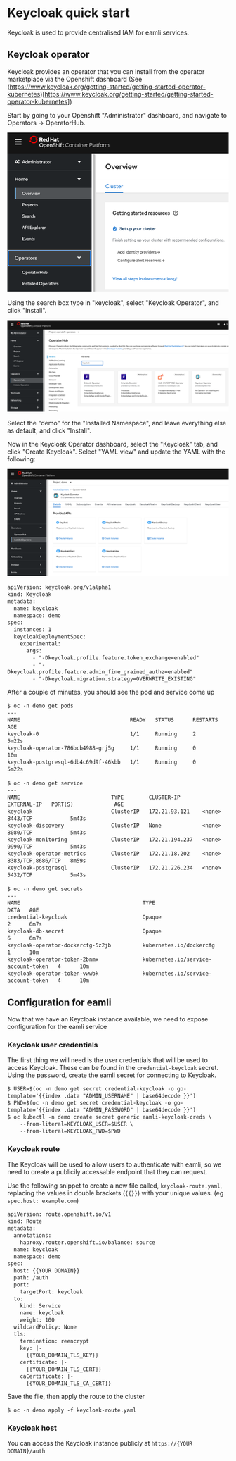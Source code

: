 # Keycloak quick start
Keycloak is used to provide centralised IAM for eamli services.

## Keycloak operator
Keycloak provides an operator that you can install from the operator marketplace via the Openshift dashboard (See (https://www.keycloak.org/getting-started/getting-started-operator-kubernetes)[https://www.keycloak.org/getting-started/getting-started-operator-kubernetes])

Start by going to your Openshift "Administrator" dashboard, and navigate to Operators -> OperatorHub.

![Admin Console](/imgs/keycloak/overview.png)

Using the search box type in "keycloak", select "Keycloak Operator", and click "Install".

![Operator Hub](/imgs/keycloak/operatorhub.png)

Select the "demo" for the "Installed Namespace", and leave everything else as default, and click "Install".

Now in the Keycloak Operator dashboard, select the "Keycloak" tab, and click "Create Keycloak". Select "YAML view" and update the YAML with the following:

![Operator Dashboard](/imgs/keycloak/dashboard.png)

    apiVersion: keycloak.org/v1alpha1
    kind: Keycloak
    metadata:
      name: keycloak
      namespace: demo
    spec:
      instances: 1
      keycloakDeploymentSpec:
        experimental:
          args:
            - "-Dkeycloak.profile.feature.token_exchange=enabled"
            - "-Dkeycloak.profile.feature.admin_fine_grained_authz=enabled"
            - "-Dkeycloak.migration.strategy=OVERWRITE_EXISTING"

After a couple of minutes, you should see the pod and service come up

    $ oc -n demo get pods
    ---
    NAME                                   READY   STATUS      RESTARTS   AGE
    keycloak-0                             1/1     Running     2          5m22s
    keycloak-operator-786bcb4988-grj5g     1/1     Running     0          10m
    keycloak-postgresql-6db4c69d9f-46kbb   1/1     Running     0          5m22s

    $ oc -n demo get service
    ---
    NAME                             TYPE        CLUSTER-IP       EXTERNAL-IP   PORT(S)             AGE
    keycloak                         ClusterIP   172.21.93.121    <none>        8443/TCP            5m43s
    keycloak-discovery               ClusterIP   None             <none>        8080/TCP            5m43s
    keycloak-monitoring              ClusterIP   172.21.194.237   <none>        9990/TCP            5m43s
    keycloak-operator-metrics        ClusterIP   172.21.18.202    <none>        8383/TCP,8686/TCP   8m59s
    keycloak-postgresql              ClusterIP   172.21.226.234   <none>        5432/TCP            5m43s

    $ oc -n demo get secrets
    ---
    NAME                                       TYPE                                  DATA   AGE
    credential-keycloak                        Opaque                                2      6m7s
    keycloak-db-secret                         Opaque                                6      6m7s
    keycloak-operator-dockercfg-5z2jb          kubernetes.io/dockercfg               1      10m
    keycloak-operator-token-2bnmx              kubernetes.io/service-account-token   4      10m
    keycloak-operator-token-vwwbk              kubernetes.io/service-account-token   4      10m

## Configuration for eamli

Now that we have an Keycloak instance available, we need to expose configuration for the eamli service

### Keycloak user credentials

The first thing we will need is the user credentials that will be used to access Keycloak. These can be found in the `credential-keycloak` secret.
Using the password, create the eamli secret for connecting to Keycloak.

    $ USER=$(oc -n demo get secret credential-keycloak -o go-template='{{index .data "ADMIN_USERNAME" | base64decode }}')
    $ PWD=$(oc -n demo get secret credential-keycloak -o go-template='{{index .data "ADMIN_PASSWORD" | base64decode }}')
    $ oc kubectl -n demo create secret generic eamli-keycloak-creds \
        --from-literal=KEYCLOAK_USER=$USER \
        --from-literal=KEYCLOAK_PWD=$PWD

### Keycloak route

The Keycloak will be used to allow users to authenticate with eamli, so we need to create a publicily accessable endpoint that they can request.

Use the following snippet to create a new file called, `keycloak-route.yaml`, replacing the values in double brackets (`{{}}`) with your unique values. (eg `spec.host: example.com`)

    apiVersion: route.openshift.io/v1
    kind: Route
    metadata:
      annotations:
        haproxy.router.openshift.io/balance: source
      name: keycloak
      namespace: demo
    spec:
      host: {{YOUR DOMAIN}}
      path: /auth
      port:
        targetPort: keycloak
      to:
        kind: Service
        name: keycloak
        weight: 100
      wildcardPolicy: None
      tls:
        termination: reencrypt
        key: |-
          {{YOUR_DOMAIN_TLS_KEY}}
        certificate: |-
          {{YOUR_DOMAIN_TLS_CERT}}
        caCertificate: |-
          {{YOUR_DOMAIN_TLS_CA_CERT}}

Save the file, then apply the route to the cluster

    $ oc -n demo apply -f keycloak-route.yaml

### Keycloak host
You can access the Keycloak instance publicly at `https://{YOUR DOMAIN}/auth`
